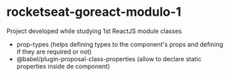 # rocketseat-goreact-modulo-1

Project developed while studying 1st ReactJS module classes

- prop-types (helps defining types to the component's props and defining if they are required or not)
- @babel/plugin-proposal-class-properties (allow to declare static properties inside de component)
